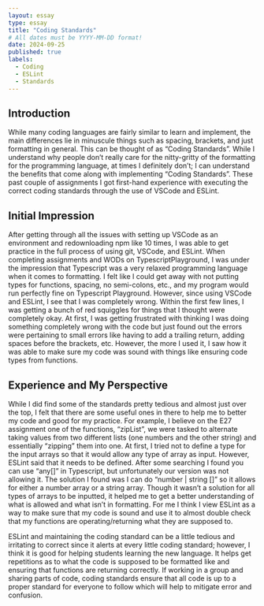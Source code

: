 ```yaml
---
layout: essay
type: essay
title: "Coding Standards"
# All dates must be YYYY-MM-DD format!
date: 2024-09-25
published: true
labels:
  - Coding
  - ESLint
  - Standards
---
```


## Introduction

While many coding languages are fairly similar to learn and implement, the main differences lie in minuscule things such as spacing, brackets, and just formatting in general. This can be thought of as “Coding Standards”. While I understand why people don’t really care for the nitty-gritty of the formatting for the programming language, at times I definitely don’t; I can understand the benefits that come along with implementing “Coding Standards”. These past couple of assignments I got first-hand experience with executing the correct coding standards through the use of VSCode and ESLint.

## Initial Impression
	
After getting through all the issues with setting up VSCode as an environment and redownloading npm like 10 times, I was able to get practice in the full process of using git, VSCode, and ESLint. When completing assignments and WODs on TypescriptPlayground, I was under the impression that Typescript was a very relaxed programming language when it comes to formatting. I felt like I could get away with not putting types for functions, spacing, no semi-colons, etc., and my program would run perfectly fine on Typescript Playground. However, since using VSCode and ESLint, I see that I was completely wrong. Within the first few lines, I was getting a bunch of red squiggles for things that I thought were completely okay. At first, I was getting frustrated with thinking I was doing something completely wrong with the code but just found out the errors were pertaining to small errors like having to add a trailing return, adding spaces before the brackets, etc. However, the more I used it, I saw how it was able to make sure my code was sound with things like ensuring code types from functions.

## Experience and My Perspective


While I did find some of the standards pretty tedious and almost just over the top, I felt that there are some useful ones in there to help me to better my code and good for my practice. For example, I believe on the E27 assignment one of the functions, “zipList”, we were tasked to alternate taking values from two different lists (one numbers and the other string) and essentially “zipping” them into one. At first, I tried not to define a type for the input arrays so that it would allow any type of array as input. However, ESLint said that it needs to be defined. After some searching I found you can use “any[]” in Typescript, but unfortunately our version was not allowing it. The solution I found was I can do “number | string []” so it allows for either a number array or a string array. Though it wasn’t a solution for all types of arrays to be inputted, it helped me to get a better understanding of what is allowed and what isn’t in formatting. For me I think I view ESLint as a way to make sure that my code is sound and use it to almost double check that my functions are operating/returning what they are supposed to.

ESLint and maintaining the coding standard can be a little tedious and irritating to correct since it alerts at every little coding standard; however, I think it is good for helping students learning the new language. It helps get repetitions as to what the code is supposed to be formatted like and ensuring that functions are returning correctly. If working in a group and sharing parts of code, coding standards ensure that all code is up to a proper standard for everyone to follow which will help to mitigate error and confusion.